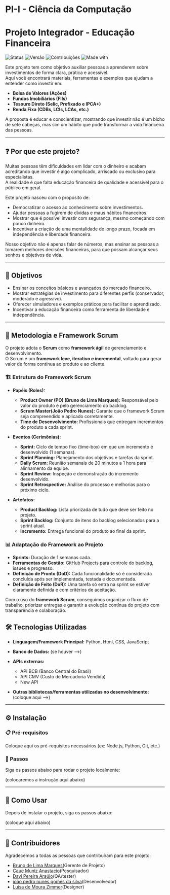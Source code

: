 # PI-I - Ciência da Computação

# Projeto Integrador - Educação Financeira

![Status](https://img.shields.io/badge/status-em%20desenvolvimento-yellow)
![Versão](https://img.shields.io/badge/versão-1.0-blue)
![Contribuições](https://img.shields.io/badge/contribuições-bem--vindas-brightgreen)
![Made with](https://img.shields.io/badge/made%20with-love-red)

Este projeto tem como objetivo auxiliar pessoas a aprenderem sobre investimentos de forma clara, prática e acessível.  
Aqui você encontrará materiais, ferramentas e exemplos que ajudam a entender como investir em:

- **Bolsa de Valores (Ações)**
- **Fundos Imobiliários (FIIs)**
- **Tesouro Direto (Selic, Prefixado e IPCA+)**
- **Renda Fixa (CDBs, LCIs, LCAs, etc.)**

A proposta é educar e conscientizar, mostrando que investir não é um bicho de sete cabeças, mas sim um hábito que pode transformar a vida financeira das pessoas.

---

## ❓ Por que este projeto?

Muitas pessoas têm dificuldades em lidar com o dinheiro e acabam acreditando que investir é algo complicado, arriscado ou exclusivo para especialistas.  
A realidade é que falta educação financeira de qualidade e acessível para o público em geral.

Este projeto nasceu com o propósito de:

- Democratizar o acesso ao conhecimento sobre investimentos.
- Ajudar pessoas a fugirem de dívidas e maus hábitos financeiros.
- Mostrar que é possível investir com segurança, mesmo começando com pouco dinheiro.
- Incentivar a criação de uma mentalidade de longo prazo, focada em independência e liberdade financeira.

Nosso objetivo não é apenas falar de números, mas ensinar as pessoas a tomarem melhores decisões financeiras, para que possam alcançar seus sonhos e objetivos de vida.

---

## 🎯 Objetivos

- Ensinar os conceitos básicos e avançados do mercado financeiro.
- Mostrar estratégias de investimento para diferentes perfis (conservador, moderado e agressivo).
- Oferecer simuladores e exemplos práticos para facilitar o aprendizado.
- Incentivar a educação financeira como ferramenta de liberdade e independência.

---

## 📌 Metodologia e Framework Scrum

O projeto adota o **Scrum** como **framework ágil** de gerenciamento e desenvolvimento.  
O Scrum é um **framework leve, iterativo e incremental**, voltado para gerar valor de forma contínua ao produto e ao cliente.

### 🏗 Estrutura do Framework Scrum

- **Papéis (Roles):**

  - **Product Owner (PO) (Bruno de Lima Marques):** Responsável pelo valor do produto e pelo gerenciamento do backlog.
  - **Scrum Master(João Pedro Nunes):** Garante que o framework Scrum seja compreendido e aplicado corretamente.
  - **Time de Desenvolvimento:** Profissionais que entregam incrementos do produto a cada sprint.

- **Eventos (Cerimônias):**

  - **Sprint:** Ciclo de tempo fixo (time-box) em que um incremento é desenvolvido (1 semanas).
  - **Sprint Planning:** Planejamento dos objetivos e tarefas da sprint.
  - **Daily Scrum:** Reunião semanais de 20 minutos a 1 hora para alinhamento da equipe.
  - **Sprint Review:** Inspeção e demonstração do incremento desenvolvido.
  - **Sprint Retrospective:** Análise do processo e melhorias para o próximo ciclo.

- **Artefatos:**
  - **Product Backlog:** Lista priorizada de tudo que deve ser feito no projeto.
  - **Sprint Backlog:** Conjunto de itens do backlog selecionados para a sprint atual.
  - **Incremento:** Entrega funcional do produto ao final da sprint.

### 📊 Adaptação do Framework ao Projeto

- **Sprints:** Duração de 1 semanas cada.
- **Ferramentas de Gestão:** GitHub Projects para controle do backlog, issues e progresso.
- **Definição de Pronto (DoD):** Cada funcionalidade só é considerada concluída após ser implementada, testada e documentada.
- **Definição de Feito (DoR):** Uma tarefa só entra na sprint se estiver claramente definida e com critérios de aceitação.

Com o uso do **framework Scrum**, conseguimos organizar o fluxo de trabalho, priorizar entregas e garantir a evolução contínua do projeto com transparência e colaboração.

## 🛠️ Tecnologias Utilizadas

- **Linguagem/Framework Principal:** Python, Html, CSS, JavaScript
- **Banco de Dados:** (se houver -->)
- **APIs externas:**

  - API BCB (Banco Central do Brasil)
  - API CMV (Custo de Mercadoria Vendida)
  - New API

- **Outras bibliotecas/ferramentas utilizadas no desenvolvimento:** (coloque aqui -->)

---

## ⚙️ Instalação

### 📋 Pré-requisitos

Coloque aqui os pré-requisitos necessários (ex: Node.js, Python, Git, etc.)

### 🔽 Passos

Siga os passos abaixo para rodar o projeto localmente:

(colocaremos a instrução aqui abaixo)

---

## 🚀 Como Usar

Depois de instalar o projeto, siga os passos abaixo:

(coloque aqui abaixo)

---

## 👥 Contribuidores

Agradecemos a todas as pessoas que contribuíram para este projeto:

- [Bruno de Lima Marques](https://github.com/bruno.lmars)(Gerente de Projeto)
- [Caue Muniz Anastacio](https://github.com/Catadordegames)(Pesquisador)
- [Davi Pereira Araújo](https://github.com/Ovomexid0)(QA/tester)
- [joão pedro nunes gomes da silva](https://github.com/joaosilva07)(Desenvolvedor)
- [Luisa de Moura Zimmer](https://github.com/lulumishi)(Designer)

```

```
